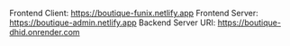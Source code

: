 Frontend Client: https://boutique-funix.netlify.app
Frontend Server: https://boutique-admin.netlify.app
Backend Server URI: https://boutique-dhid.onrender.com
